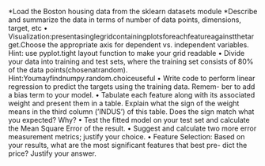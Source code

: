*Load the Boston housing data from the sklearn datasets module
*Describe and summarize the data in terms of number of data points, dimensions, target, etc
• Visualization:presentasinglegridcontainingplotsforeachfeatureagainstthetarget.Choose the appropriate axis for dependent vs. independent variables. Hint: use pyplot.tight layout function to make your grid readable
• Divide your data into training and test sets, where the training set consists of 80% of the data points(chosenatrandom). Hint:Youmayfindnumpy.random.choiceuseful
• Write code to perform linear regression to predict the targets using the training data. Remem- ber to add a bias term to your model.
• Tabulate each feature along with its associated weight and present them in a table. Explain what the sign of the weight means in the third column (’INDUS’) of this table. Does the sign match what you expected? Why?
• Test the fitted model on your test set and calculate the Mean Square Error of the result.
• Suggest and calculate two more error measurement metrics; justify your choice.
• Feature Selection: Based on your results, what are the most significant features that best pre- dict the price? Justify your answer.
